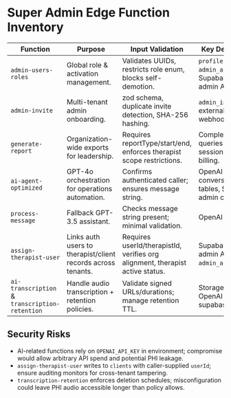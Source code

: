 # Super Admin Edge Function Inventory

| Function | Purpose | Input Validation | Key Dependencies |
| --- | --- | --- | --- |
| `admin-users-roles` | Global role & activation management. | Validates UUIDs, restricts role enum, blocks self-demotion. | `profiles`, `admin_actions`, Supabase auth admin API. |
| `admin-invite` | Multi-tenant admin onboarding. | zod schema, duplicate invite detection, SHA-256 hashing. | `admin_invite_tokens`, external email webhook. |
| `generate-report` | Organization-wide exports for leadership. | Requires reportType/start/end, enforces therapist scope restrictions. | Complex Supabase queries across sessions, clients, billing. |
| `ai-agent-optimized` | GPT-4o orchestration for operations automation. | Confirms authenticated caller; ensures message string. | OpenAI API, conversation cache tables, Supabase admin client. |
| `process-message` | Fallback GPT-3.5 assistant. | Checks message string present; minimal validation. | OpenAI API only. |
| `assign-therapist-user` | Links auth users to therapist/client records across tenants. | Requires userId/therapistId, verifies org alignment, therapist active status. | Supabase auth admin API, `clients`, `admin_actions`. |
| `ai-transcription` & `transcription-retention` | Handle audio transcription + retention policies. | Validate signed URLs/durations; manage retention TTL. | Storage buckets, OpenAI Whisper / supabase storage. |

## Security Risks
- AI-related functions rely on `OPENAI_API_KEY` in environment; compromise would allow arbitrary API spend and potential PHI leakage.
- `assign-therapist-user` writes to `clients` with caller-supplied `userId`; ensure auditing monitors for cross-tenant tampering.
- `transcription-retention` enforces deletion schedules; misconfiguration could leave PHI audio accessible longer than policy allows. 
